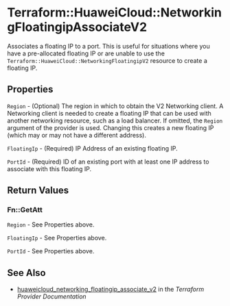 # Terraform::HuaweiCloud::NetworkingFloatingipAssociateV2

Associates a floating IP to a port. This is useful for situations
where you have a pre-allocated floating IP or are unable to use the
`Terraform::HuaweiCloud::NetworkingFloatingipV2` resource to create a floating IP.

## Properties

`Region` - (Optional) The region in which to obtain the V2 Networking client.
A Networking client is needed to create a floating IP that can be used with
another networking resource, such as a load balancer. If omitted, the
`Region` argument of the provider is used. Changing this creates a new
floating IP (which may or may not have a different address).

`FloatingIp` - (Required) IP Address of an existing floating IP.

`PortId` - (Required) ID of an existing port with at least one IP address to
associate with this floating IP.


## Return Values

### Fn::GetAtt

`Region` - See Properties above.

`FloatingIp` - See Properties above.

`PortId` - See Properties above.

## See Also

* [huaweicloud_networking_floatingip_associate_v2](https://www.terraform.io/docs/providers/huaweicloud/r/networking_floatingip_associate_v2.html) in the _Terraform Provider Documentation_